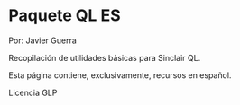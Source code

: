 # Paquete QL ES
Por: Javier Guerra

Recopilación de utilidades básicas para Sinclair QL.

Esta página contiene, exclusivamente, recursos en español.

Licencia GLP
